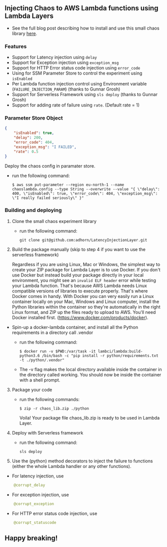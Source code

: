 
## Injecting Chaos to AWS Lambda functions using Lambda Layers

* See the full blog post describing how to install and use this small chaos library [here](https://medium.com/@adhorn/injecting-chaos-to-aws-lambda-functions-using-lambda-layers-2963f996e0ba).

### Features
* Support for Latency injection using ```delay```
* Support for Exception injection using ```exception_msg```
* Support for HTTP Error status code injection using ```error_code```
* Using for SSM Parameter Store to control the experiment using ```isEnabled```
* Per Lambda function injection control using Environment variable (```FAILURE_INJECTION_PARAM```) (thanks to Gunnar Grosh)
* Support for Serverless Framework using ```sls deploy``` (thanks to Gunnar Grosh)
* Support for adding rate of failure using ```rate```. (Default rate = 1)

### Parameter Store Object
```json
{ 
    "isEnabled": true,
    "delay": 200,
    "error_code": 404,
    "exception_msg": "I FAILED",
    "rate": 0.5
}
```
Deploy the chaos config in paramater store.
* run the following command:
    ```
    $ aws ssm put-parameter --region eu-north-1 --name chaoslambda.config --type String --overwrite --value "{ \"delay\": 400, \"isEnabled\": true, \"error_code\": 404, \"exception_msg\": \"I really failed seriously\" }"
    ```

### Building and deploying

1. Clone the small chaos experiment library
    * run the following command:

        ```
        git clone git@github.com:adhorn/LatencyInjectionLayer.git
        ```



2. Build the package manually (skip to step 4 if you want to use the serverless framework)

   Regardless if you are using Linux, Mac or Windows, the simplest way to create your ZIP package for Lambda Layer is to use Docker. If you don't use Docker but instead build your package directly in your local environment, you might see an ```invalid ELF header``` error while testing your Lambda function. That's because AWS Lambda needs Linux compatible versions of libraries to execute properly. That's where Docker comes in handy. With Docker you can very easily run a Linux container locally on your Mac, Windows and Linux computer, install the Python libraries within the container so they're automatically in the right Linux format, and ZIP up the files ready to upload to AWS. You'll need Docker installed first. (https://www.docker.com/products/docker).

-  Spin-up a docker-lambda container, and install all the Python requirements in a directory call .vendor
    * run the following command:

        ```
        $ docker run -v $PWD:/var/task -it lambci/lambda:build-python3.6 /bin/bash -c "pip install -r python/requirements.txt -t ./python/.vendor"
        ```
    
    * The -v flag makes the local directory available inside the container in the directory called working. You should now be inside the container with a shell prompt.


3. Package your code 
    * run the following commands:
        ```
        $ zip -r chaos_lib.zip ./python
        ```

        Voila! Your package file chaos_lib.zip is ready to be used in Lambda Layer.

4. Deploy with Serverless framework
    * run the following command:
        ```
        sls deploy
        ```

5. Use the (python) method decorators to inject the failure to functions (either the whole Lambda handler or any other functions).
* For latency injection, use
```python
    @corrupt_delay
``` 
* For exception injection, use
```python
    @corrupt_exception
```

* For HTTP error status code injection, use
```python
    @corrupt_statuscode
```


## Happy breaking!
